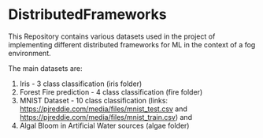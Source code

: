 # DistributedFrameworks
This Repository contains various datasets used in the project of implementing different distributed frameworks for ML in the context of a fog environment.

The main datasets are:
1. Iris - 3 class classification (iris folder)
2. Forest Fire prediction - 4 class classification (fire folder)
3. MNIST Dataset -  10 class classification  (links: https://pjreddie.com/media/files/mnist_test.csv and https://pjreddie.com/media/files/mnist_train.csv) and
4. Algal Bloom in Artificial Water sources (algae folder)
